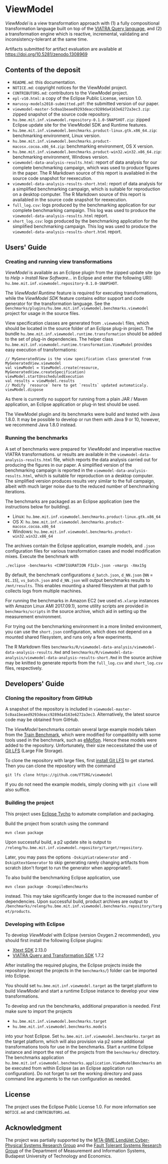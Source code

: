 # ViewModel

*ViewModel* is a view transformation approach with (1) a fully compositional transformation language built on top of the [VIATRA Query language](https://www.eclipse.org/viatra/documentation/query-language.html), and (2) a transformation engine which is reactive, incremental, validating and inconsistency-tolerant at the same time.

Artifacts submitted for artifact evaluation are available at https://doi.org/10.5281/zenodo.1308969

## Contents of the deposit

  * `README.md`: this documentation.
  * `NOTICE.md`: copyright notices for the ViewModel project.
  * `CONTRIBUTORS.md`: contributors to the ViewModel project.
  * `epl-v10.html`: a copy of the Eclipse Public License, version 1.0.
  * `marussy-models2018-submitted.pdf`: the submitted version of our paper.
  * `viewmodel-master-5c0aa1beaed9293deacc9289da4163e6272a3ec3.zip`: zipped snapshot of the source code repository.
  * `hu.bme.mit.inf.viewmodel.repository-0.1.0-SNAPSHOT.zip`: zipped Eclipse update site for the ViewModel SDK and Runtime features.
  * `hu.bme.mit.inf.viewmodel.benchmarks.product-linux.gtk.x86_64.zip`: benchmarking environment, Linux version.
  * `hu.bme.mit.inf.viewmodel.benchmarks.product-macosx.cocoa.x86_64.zip`: benchmarking environment, OS X version.
  * `hu.bme.mit.inf.viewmodel.benchmarks.product-win32.win32.x86_64.zip`: benchmarking environment, Windows version.
  * `viewmodel-data-analysis-results.html`: report of data analysis for our complete benchmarking campaign, which was used to produce figures in the paper. The R Markdown source of this report is availabled in the source code snapshot for reexecution.
  * `viewmodel-data-analysis-results-short.html`: report of data analysis for a simplified benchmarking campaign, which is suitable for reproduction on a desktop computer. The R Markdown source of this report is availabled in the source code snapshot for reexecution.
  * `full_log.csv`: logs produced by the benchmarking application for our complete benchmarking campaign. This log was used to produce the `viewmodel-data-analysis-results.html` report.
  * `short_log.csv`: logs produced by the benchmarking application for the simplified benchmarking campaign. This log was used to produce the `viewmodel-data-analysis-results-short.html` report.

## Users' Guide

### Creating and running view transformations

*ViewModel* is available as an Eclipse plugin from the zipped update site (go to *Help > Install New Software...* in Eclipse and enter the following URI): `hu.bme.mit.inf.viewmodel.repository-0.1.0-SNAPSHOT`.

The *ViewModel Runtime* feature is required for executing transformations, while the *ViewModel SDK* feature contains editor support and code generator for the transformation language. See the `benchmarks/plugins/hu.bme.mit.inf.viewmodel.benchmarks.viewmodel` project for usage in the source files.

View specification classes are generated from `.viewmodel` files, which should be located in the source folder of an Eclipse plug-in project.
The bundle `hu.bme.mit.inf.viewmodel.runtime.transformation` should be added to the set of plug-in dependencies.
The helper class `hu.bme.mit.inf.viewmodel.runtime.transformation.ViewModel` provides easy execution of transformations:

    // MyGeneratedView is the view specification class generated from MyGeneratedView.viewmodel
    val viewModel = ViewModel.create(resource, MyGeneratedView.createSpecification)
    viewModel.startUnscheduledExecution
    val results = viewModel.results
    // Modify `resource` here to get `results` updated automaticaly.
    viewModel.dispose

As there is currently no support for running from a plain JAR / Maven application, an Eclipse application or plug-in test should be used.

The ViewModel plugin and its benchmarks were build and tested with Java 1.8.0. It may be possible to develop or run them with Java 9 or 10, however, we recommend Java 1.8.0 instead. 

### Running the benchmarks

A set of benchmarks were prepared for ViewModel and imperative reactive VIATRA transformations. 
ur results are available in the `viewmodel-data-analysis-results.html` file, which reports the data analysis carried out for producing the figures in our paper.
A simplified version of the benchmarking campaign is reported in the `viewmodel-data-analysis-results.html`, which is suitable for reproduction on a desktop computer.
The simplified version produces results very similar to the full campaign, albeit with much larger noise due to the reduced number of benchmarking iterations.

The benchmarks are packaged as an Eclipse application (see the instructions below for building).

  * Linux: `hu.bme.mit.inf.viewmodel.benchmarks.product-linux.gtk.x86_64`
  * OS X: `hu.bme.mit.inf.viewmodel.benchmarks.product-macosx.cocoa.x86_64`
  * Windows: `hu.bme.mit.inf.viewmodel.benchmarks.product-win32.win32.x86_64`

The archives contain the Eclipse application, example models, and `.json` configuration files for various transformation cases and model modification mixes. Execute the benchmark with

    ./eclipse -benchmarks <CONFIGURATION FILE>.json -vmargs -Xmx15g

By default, the benchmark configurations `d_batch.json`, `d_NN.json` (`NN` = `01`..`15`), `vs_batch.json` and `d_NN.json` will output benchmarks results to `/mnt/results`. This enables mounting a shared filesystem at that path to collects logs from multiple machines.

For running the benchmarks in Amazon EC2 (we used `m5.xlarge` instances with Amazon Linux AMI 2017.09.1), some utility scripts are provided in `benchmarks/scripts` in the source archive, which aid in setting up the measurement environment.

For trying out the benchmarking environment in a more limited environment, you can use the `short.json` configuration, which does not depend on a mounted shared filesystem, and runs only a few experiments.

The R Markdown files `benchmarks/R/viewmodel-data-analysis/viewmodel-data-analysis-results.Rmd` and `benchmarks/R/viewmodel-data-analysis/viewmodel-data-analysis-results-short.Rmd` in the source archive may be knitted to generate reports from the `full_log.csv` and `short_log.csv` files, respectively.

## Developers' Guide

### Cloning the repository from GitHub

A snapshot of the repository is included in `viewmodel-master-5c0aa1beaed9293deacc9289da4163e6272a3ec3`.
Alternatively, the latest source code may be obtained from GitHub.

The *ViewModel* benchmarks contain several large example models taken from the [Train Benchmark](https://github.com/FTSRG/trainbenchmark), which were modified for compatiblity with some tools used in the benchmark, such as [eMoflon](https://emoflon.org/). Hence these models were added to the repository. Unfortunately, their size neccessitated the use of [Git LFS](https://git-lfs.github.com/) (Large File Storage).

To clone the repository with large files, first [install Git LFS](https://git-lfs.github.com/) to get started. Then you can clone the repository with the command

    git lfs clone https://github.com/FTSRG/viewmodel

If you do not need the example models, simply cloning with `git clone` will also suffice.

### Building the project

This project uses [Eclipse Tycho](https://www.eclipse.org/tycho/) to automate compilation and packaging.

Build the project from scratch using the command

    mvn clean package

Upon successful build, a p2 update site is output to `/releng/hu.bme.mit.inf.viewmodel.repository/target/repository`.

Later, you may pass the options `-DskipViatraGenerator` and `-DskipXtextGenerator` to skip generating rarely changing artifacts from scratch (don't forget to run the generator when appropriate!).

To also build the benchmarking Eclipse application, use

    mvn clean package -DcompileBenchmarks

instead. This may take significantly longer due to the increased number of dependencies. Upon successful build, product archives are output to `/benchmarks/releng/hu.bme.mit.inf.viewmodel.benchmarks.repository/target/products`.

### Developing with Eclipse

To develop *ViewModel* with Eclipse (version Oxygen.2 recommended), you should first install the following Eclipse plugins:

  * [Xtext SDK](https://www.eclipse.org/Xtext/download.html) 2.13.0
  * [VIATRA Query and Transformation SDK](https://www.eclipse.org/viatra/downloads.html) 1.7.2

After installing the required plugins, the Eclipse projects inside the repository (except the projects in the `benchmarks/`) folder can be imported into Eclipse.

You should set `hu.bme.mit.inf.viewmodel.target` as the target platform to build *ViewModel* and start a runtime Eclipse instance to develop your view transformations.

To develop and run the benchmarks, additional preparation is needed. First make sure to import the projects

  * `hu.bme.mit.inf.viewmodel.benchmarks.target`
  * `hu.bme.mit.inf.viewmodel.benchmarks.models`

into your host Eclipse. Set `hu.bme.mit.inf.viewmodel.benchmarks.target` as the target platform, which will also provision via p2 some additional transformations tools for use in the benchmarks. Start a runtime Eclipse instance and import the rest of the projects from the `benchmarks/` directory. The benchmarks application `hu.bme.mit.inf.viewmodel.benchmarks.application.ViewModelBenchmarks` an be executed from within Eclipse (as an Eclipse application run configuration). Do not forget to set the working directory and pass command line arguments to the run configuration as needed.

## License

The project uses the Eclipse Public License 1.0. For more information see `NOTICE.md` and `CONTRIBUTORS.md`.

## Acknowledgment

The project was partially supported by the [MTA-BME Lendület Cyber-Physical Systems Research Group](http://lendulet.inf.mit.bme.hu/) and the [Fault Tolerant Systems Research Group](https://inf.mit.bme.hu/en) of the Department of Measurement and Information Systems, Budapest University of Technology and Economics.

